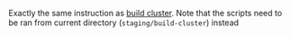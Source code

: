 Exactly the same instruction as [build cluster](../../prod/build-cluster/README.md).
Note that the scripts need to be ran from current directory
(`staging/build-cluster`) instead

